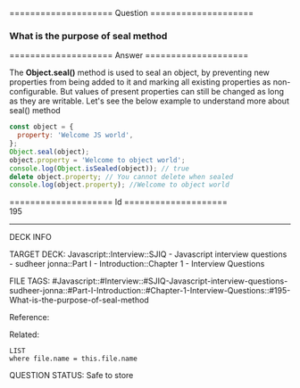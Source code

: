 ==================== Question ====================  

### What is the purpose of seal method  

==================== Answer ====================  

The **Object.seal()** method is used to seal an object, by preventing new
properties from being added to it and marking all existing properties as
non-configurable. But values of present properties can still be changed as long
as they are writable. Let's see the below example to understand more about
seal() method

```javascript
const object = {
  property: 'Welcome JS world',
};
Object.seal(object);
object.property = 'Welcome to object world';
console.log(Object.isSealed(object)); // true
delete object.property; // You cannot delete when sealed
console.log(object.property); //Welcome to object world
```

==================== Id ====================  
195

---

DECK INFO

TARGET DECK: Javascript::Interview::SJIQ - Javascript interview questions - sudheer jonna::Part I - Introduction::Chapter 1 - Interview Questions

FILE TAGS: #Javascript::#Interview::#SJIQ-Javascript-interview-questions-sudheer-jonna::#Part-I-Introduction::#Chapter-1-Interview-Questions::#195-What-is-the-purpose-of-seal-method

Reference:

Related:

```dataview
LIST
where file.name = this.file.name
```

QUESTION STATUS: Safe to store
